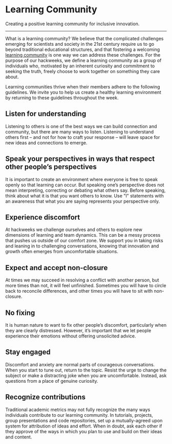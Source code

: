 # Learning Community

Creating a positive learning community for inclusive innovation.

---

What is a learning community? We believe that the complicated challenges emerging for scientists and society in the 21st century require us to go beyond traditional educational structures, and that fostering a welcoming [learning community](https://thesystemsthinker.com/the-emergence-of-learning-communities/) is one way we can address these challenges. For the purpose of our hackweeks, we define a learning community as a group of individuals who, motivated by an inherent curiosity and commitment to seeking the truth, freely choose to work together on something they care about.

Learning communities thrive when their members adhere to the following guidelines. We invite you to help us create a healthy learning environment by returning to these guidelines throughout the week.

## Listen for understanding

Listening to others is one of the best ways we can build connection and community, but there are many ways to listen. Listening to understand others first – and not for how to
craft your response – will leave space for new ideas and connections to emerge.

## Speak your perspectives in ways that respect other people’s perspectives

It is important to create an environment where everyone is free to speak openly so that learning can occur. But speaking one’s perspective does not mean interpreting, correcting or debating what others say. Before speaking, think about what it is that you want others to know. Use "I" statements with an awareness that what you are saying represents your perspective only.

## Experience discomfort

At hackweeks we challenge ourselves and others to explore new dimensions of learning and team dynamics. This can be a messy process that pushes us outside of our comfort zone. We support you in taking risks and leaning in to challenging conversations, knowing that
innovation and growth often emerges from uncomfortable situations.

## Expect and accept non-closure

At times we may succeed in resolving a conflict with another person, but more times than not, it will feel unfinished. Sometimes you will have to circle back to reconcile differences, and other times you will have to sit with non-closure.

## No fixing

It is human nature to want to fix other people’s discomfort, particularly when they are
clearly distressed. However, it’s important that we let people experience their emotions without offering unsolicited advice.

## Stay engaged

Discomfort and anxiety are normal parts of courageous conversations. When you
start to tune out, return to the topic. Resist the urge to change the subject or make a distracting joke when you are uncomfortable. Instead, ask questions from a place of genuine curiosity.

## Recognize contributions

Traditional academic metrics may not fully recognize the many ways individuals contribute to our learning community. In tutorials, projects, group presentations and code repositories, set up a mutually-agreed upon system for attribution of ideas and effort. When in doubt,
ask each other if they approve of the ways in which you plan to use and build on their ideas and content.